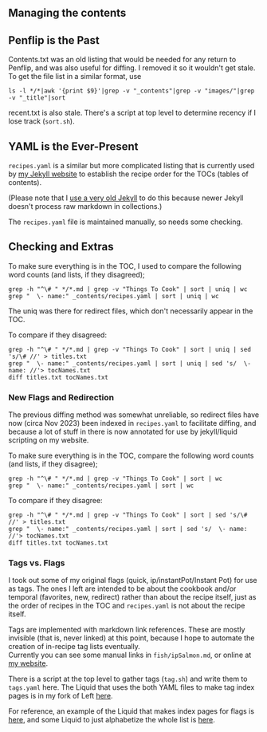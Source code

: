 Managing the contents
------------------------------

## Penflip is the Past

Contents.txt was an old listing that would be needed for any return to Penflip,
and was also useful for diffing.  I removed it so it wouldn't get stale.
To get the file list in a similar format, use

	ls -l */*|awk '{print $9}'|grep -v "_contents"|grep -v "images/"|grep -v "_title"|sort

recent.txt is also stale.  There's a script at top level to determine recency if I lose track (`sort.sh`).

## YAML is the Ever-Present

`recipes.yaml` is a similar but more complicated listing that is currently used by [my Jekyll website](//mcdemarco.net/recipes)
to establish the recipe order for the TOCs (tables of contents).  

(Please note that I [use a very old Jekyll](//mcdemarco.net/blog/2023/04/14/restyled/) to do this 
because newer Jekyll doesn't process raw markdown in collections.)

The `recipes.yaml` file is maintained manually, so needs some checking.

## Checking and Extras

To make sure everything is in the TOC, I used to compare the following word counts (and lists, if they disagreed);

	grep -h "^\# " */*.md | grep -v "Things To Cook" | sort | uniq | wc
	grep "  \- name:" _contents/recipes.yaml | sort | uniq | wc

The uniq was there for redirect files, which don't necessarily appear in the TOC.

To compare if they disagreed:

	grep -h "^\# " */*.md | grep -v "Things To Cook" | sort | uniq | sed 's/\# //' > titles.txt
	grep "  \- name:" _contents/recipes.yaml | sort | uniq | sed 's/  \- name: //'> tocNames.txt
	diff titles.txt tocNames.txt

### New Flags and Redirection

The previous diffing method was somewhat unreliable, so redirect files have now (circa Nov 2023) 
been indexed in `recipes.yaml` to facilitate diffing,
and because a lot of stuff in there is now annotated for use by jekyll/liquid scripting on my website.

To make sure everything is in the TOC, compare the following word counts (and lists, if they disagree);

	grep -h "^\# " */*.md | grep -v "Things To Cook" | sort | wc
	grep "  \- name:" _contents/recipes.yaml | sort | wc

To compare if they disagree:

	grep -h "^\# " */*.md | grep -v "Things To Cook" | sort | sed 's/\# //' > titles.txt
	grep "  \- name:" _contents/recipes.yaml | sort | sed 's/  \- name: //'> tocNames.txt
	diff titles.txt tocNames.txt

### Tags vs. Flags

I took out some of my original flags (quick, ip/instantPot/Instant Pot) for use as tags.
The ones I left are intended to be about the cookbook and/or temporal (favorites, new, redirect)
rather than about the recipe itself, just as the order of recipes in the TOC and `recipes.yaml`
is not about the recipe itself.

Tags are implemented with markdown link references.  These are mostly invisible (that is, never linked) at this point, 
because I hope to automate the creation of in-recipe tag lists eventually.  
Currently you can see some manual links in `fish/ipSalmon.md`, or online at 
[my website](//mcdemarco.net/recipes/fish/ipSalmon/).  

There is a script at the top level to gather tags (`tag.sh`)
and write them to `tags.yaml` here.  The Liquid that uses the both YAML files to make tag index pages is in my fork of Left
[here](https://github.com/mcdemarco/left/blob/website/_layouts/recipeTagIndex.html).

For reference, an example of the Liquid that makes index pages for flags is [here](https://github.com/mcdemarco/left/blob/website/recipes/indices/favorites.html),
and some Liquid to just alphabetize the whole list is [here](https://github.com/mcdemarco/left/blob/website/recipes/indices/alphabetical.html).
